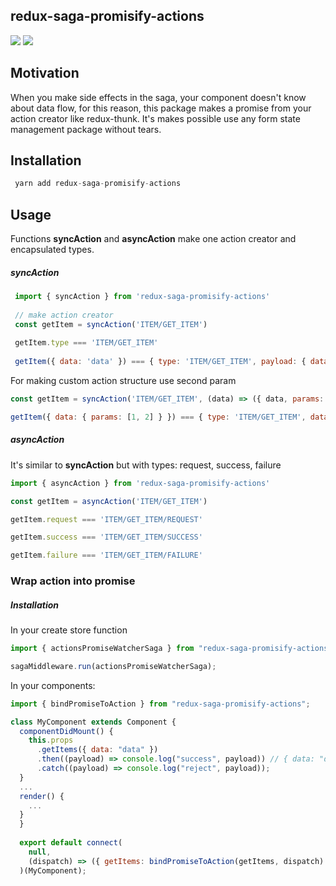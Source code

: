 ## redux-saga-promisify-actions

![](https://img.shields.io/npm/v/redux-saga-promisify-actions.svg)
![](https://img.shields.io/npm/l/redux-saga-promisify-actions.svg)

## Motivation

When you make side effects in the saga, your component doesn't know about data flow, for this reason, this package makes a promise from your action creator like redux-thunk. It's makes possible use any form state management package without tears.

## Installation

```javascript
 yarn add redux-saga-promisify-actions
```

## Usage

Functions **syncAction** and **asyncAction** make one action creator and encapsulated types.

##### syncAction

```javascript
 import { syncAction } from 'redux-saga-promisify-actions'
 
 // make action creator
 const getItem = syncAction('ITEM/GET_ITEM')
 
 getItem.type === 'ITEM/GET_ITEM'
 
 getItem({ data: 'data' }) === { type: 'ITEM/GET_ITEM', payload: { data: 'data' } }
```

For making custom action structure use second param
```javascript
const getItem = syncAction('ITEM/GET_ITEM', (data) => ({ data, params: data.params }))

getItem({ data: { params: [1, 2] } }) === { type: 'ITEM/GET_ITEM', data: { params: [1, 2] }, params: [1, 2] }
```

##### asyncAction

It's similar to **syncAction** but with types: request, success, failure

```javascript
import { asyncAction } from 'redux-saga-promisify-actions'

const getItem = asyncAction('ITEM/GET_ITEM')

getItem.request === 'ITEM/GET_ITEM/REQUEST'

getItem.success === 'ITEM/GET_ITEM/SUCCESS'

getItem.failure === 'ITEM/GET_ITEM/FAILURE'
```

### Wrap action into promise

##### Installation

In your create store function

```javascript
import { actionsPromiseWatcherSaga } from "redux-saga-promisify-actions";

sagaMiddleware.run(actionsPromiseWatcherSaga);
```

In your components:

```javascript
import { bindPromiseToAction } from "redux-saga-promisify-actions";

class MyComponent extends Component {
  componentDidMount() {
    this.props
      .getItems({ data: "data" })
      .then((payload) => console.log("success", payload)) // { data: "data" }
      .catch((payload) => console.log("reject", payload));
  }
  ...
  render() {
    ...
  }
  }
  
  export default connect(
    null,
    (dispatch) => ({ getItems: bindPromiseToAction(getItems, dispatch) })
  )(MyComponent);
```
